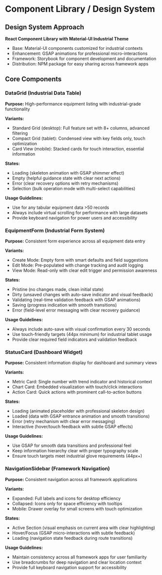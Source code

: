 # Component Library / Design System

## Design System Approach

**React Component Library with Material-UI Industrial Theme**
- Base: Material-UI components customized for industrial contexts
- Enhancement: GSAP animations for professional micro-interactions  
- Framework: Storybook for component development and documentation
- Distribution: NPM package for easy sharing across framework apps

## Core Components

### DataGrid (Industrial Data Table)

**Purpose:** High-performance equipment listing with industrial-grade functionality

**Variants:**
- Standard Grid (desktop): Full feature set with 8+ columns, advanced filtering
- Compact Grid (tablet): Condensed view with key fields only, touch optimization
- Card View (mobile): Stacked cards for touch interaction, essential information

**States:**
- Loading (skeleton animation with GSAP shimmer effect)
- Empty (helpful guidance state with clear next actions)
- Error (clear recovery options with retry mechanisms)
- Selection (bulk operation mode with multi-select capabilities)

**Usage Guidelines:**
- Use for any tabular equipment data >50 records
- Always include virtual scrolling for performance with large datasets
- Provide keyboard navigation for power users and accessibility

### EquipmentForm (Industrial Form System)

**Purpose:** Consistent form experience across all equipment data entry

**Variants:**
- Create Mode: Empty form with smart defaults and field suggestions
- Edit Mode: Pre-populated with change tracking and audit logging
- View Mode: Read-only with clear edit trigger and permission awareness

**States:**
- Pristine (no changes made, clean initial state)
- Dirty (unsaved changes with auto-save indicator and visual feedback)
- Validating (real-time validation feedback with GSAP animations)
- Saving (progress indication with smooth transitions)
- Error (field-level error messaging with clear recovery guidance)

**Usage Guidelines:**
- Always include auto-save with visual confirmation every 30 seconds
- Use touch-friendly targets (44px minimum) for industrial tablet usage
- Provide clear required field indicators and validation feedback

### StatusCard (Dashboard Widget)

**Purpose:** Consistent information display for dashboard and summary views

**Variants:**
- Metric Card: Single number with trend indicator and historical context
- Chart Card: Embedded visualization with touch/click interactions
- Action Card: Quick actions with prominent call-to-action buttons

**States:**
- Loading (animated placeholder with professional skeleton design)
- Loaded (data with GSAP entrance animation and smooth transitions)
- Error (retry mechanism with clear error messaging)
- Interactive (hover/touch feedback with subtle GSAP effects)

**Usage Guidelines:**
- Use GSAP for smooth data transitions and professional feel
- Keep information hierarchy clear with proper typography scale
- Ensure touch targets meet industrial glove requirements (44px+)

### NavigationSidebar (Framework Navigation)

**Purpose:** Consistent navigation across all framework applications

**Variants:**
- Expanded: Full labels and icons for desktop efficiency
- Collapsed: Icons only for space efficiency with tooltips
- Mobile: Drawer overlay for small screens with touch optimization

**States:**
- Active Section (visual emphasis on current area with clear highlighting)
- Hover/Focus (GSAP micro-interactions with subtle feedback)
- Loading (navigation state feedback during route transitions)

**Usage Guidelines:**
- Maintain consistency across all framework apps for user familiarity
- Use breadcrumbs for deep navigation and clear location context
- Provide full keyboard navigation support for accessibility
